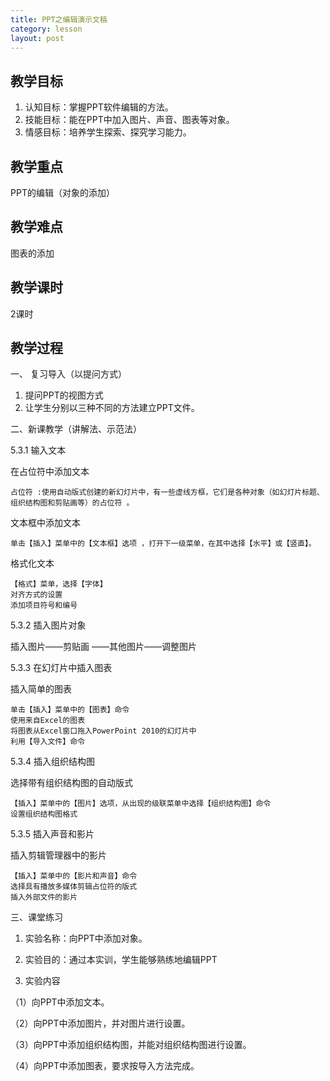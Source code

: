 ```yaml
---
title: PPT之编辑演示文稿
category: lesson
layout: post
---
```


## 教学目标

1. 认知目标：掌握PPT软件编辑的方法。
2. 技能目标：能在PPT中加入图片、声音、图表等对象。
3. 情感目标：培养学生探索、探究学习能力。

## 教学重点

PPT的编辑（对象的添加）

## 教学难点

图表的添加

## 教学课时

2课时

## 教学过程

一、 复习导入（以提问方式）

1. 提问PPT的视图方式
2. 让学生分别以三种不同的方法建立PPT文件。

二、新课教学（讲解法、示范法）

5.3.1 输入文本

在占位符中添加文本

    占位符 :使用自动版式创建的新幻灯片中，有一些虚线方框，它们是各种对象（如幻灯片标题、组织结构图和剪贴画等）的占位符 。

文本框中添加文本

    单击【插入】菜单中的【文本框】选项 ，打开下一级菜单，在其中选择【水平】或【竖直】。

格式化文本

    【格式】菜单，选择【字体】
    对齐方式的设置 
    添加项目符号和编号

5.3.2 插入图片对象

插入图片——剪贴画 ——其他图片——调整图片

5.3.3 在幻灯片中插入图表

插入简单的图表

    单击【插入】菜单中的【图表】命令 
    使用来自Excel的图表
    将图表从Excel窗口拖入PowerPoint 2010的幻灯片中 
    利用【导入文件】命令

5.3.4 插入组织结构图

选择带有组织结构图的自动版式 

    【插入】菜单中的【图片】选项，从出现的级联菜单中选择【组织结构图】命令
    设置组织结构图格式

5.3.5 插入声音和影片

插入剪辑管理器中的影片 

    【插入】菜单中的【影片和声音】命令
    选择具有播放多媒体剪辑占位符的版式 
    插入外部文件的影片

三、课堂练习

1. 实验名称：向PPT中添加对象。

2. 实验目的：通过本实训，学生能够熟练地编辑PPT

3. 实验内容

（1）向PPT中添加文本。

（2）向PPT中添加图片，并对图片进行设置。

（3）向PPT中添加组织结构图，并能对组织结构图进行设置。

（4）向PPT中添加图表，要求按导入方法完成。
